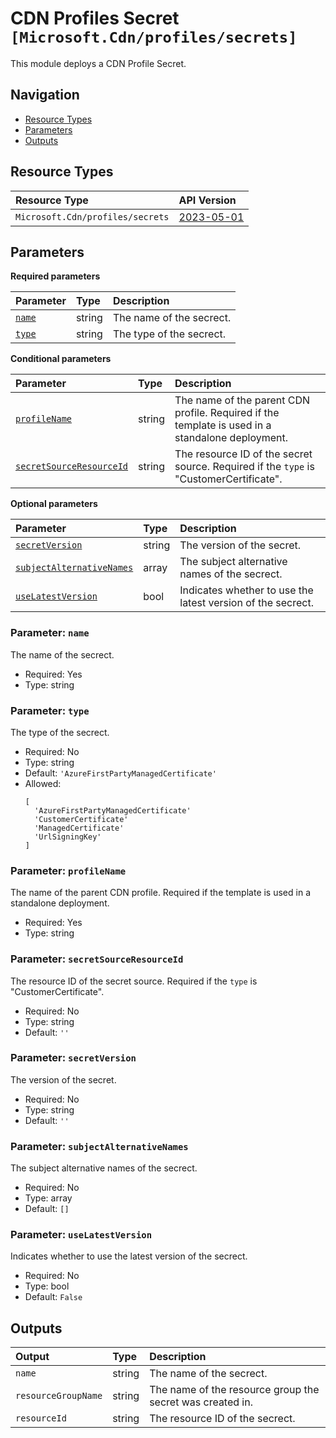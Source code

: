 # CDN Profiles Secret `[Microsoft.Cdn/profiles/secrets]`

This module deploys a CDN Profile Secret.

## Navigation

- [Resource Types](#Resource-Types)
- [Parameters](#Parameters)
- [Outputs](#Outputs)

## Resource Types

| Resource Type | API Version |
| :-- | :-- |
| `Microsoft.Cdn/profiles/secrets` | [2023-05-01](https://learn.microsoft.com/en-us/azure/templates/Microsoft.Cdn/2023-05-01/profiles/secrets) |

## Parameters

**Required parameters**

| Parameter | Type | Description |
| :-- | :-- | :-- |
| [`name`](#parameter-name) | string | The name of the secrect. |
| [`type`](#parameter-type) | string | The type of the secrect. |

**Conditional parameters**

| Parameter | Type | Description |
| :-- | :-- | :-- |
| [`profileName`](#parameter-profilename) | string | The name of the parent CDN profile. Required if the template is used in a standalone deployment. |
| [`secretSourceResourceId`](#parameter-secretsourceresourceid) | string | The resource ID of the secret source. Required if the `type` is "CustomerCertificate". |

**Optional parameters**

| Parameter | Type | Description |
| :-- | :-- | :-- |
| [`secretVersion`](#parameter-secretversion) | string | The version of the secret. |
| [`subjectAlternativeNames`](#parameter-subjectalternativenames) | array | The subject alternative names of the secrect. |
| [`useLatestVersion`](#parameter-uselatestversion) | bool | Indicates whether to use the latest version of the secrect. |

### Parameter: `name`

The name of the secrect.

- Required: Yes
- Type: string

### Parameter: `type`

The type of the secrect.

- Required: No
- Type: string
- Default: `'AzureFirstPartyManagedCertificate'`
- Allowed:
  ```Bicep
  [
    'AzureFirstPartyManagedCertificate'
    'CustomerCertificate'
    'ManagedCertificate'
    'UrlSigningKey'
  ]
  ```

### Parameter: `profileName`

The name of the parent CDN profile. Required if the template is used in a standalone deployment.

- Required: Yes
- Type: string

### Parameter: `secretSourceResourceId`

The resource ID of the secret source. Required if the `type` is "CustomerCertificate".

- Required: No
- Type: string
- Default: `''`

### Parameter: `secretVersion`

The version of the secret.

- Required: No
- Type: string
- Default: `''`

### Parameter: `subjectAlternativeNames`

The subject alternative names of the secrect.

- Required: No
- Type: array
- Default: `[]`

### Parameter: `useLatestVersion`

Indicates whether to use the latest version of the secrect.

- Required: No
- Type: bool
- Default: `False`

## Outputs

| Output | Type | Description |
| :-- | :-- | :-- |
| `name` | string | The name of the secrect. |
| `resourceGroupName` | string | The name of the resource group the secret was created in. |
| `resourceId` | string | The resource ID of the secrect. |
